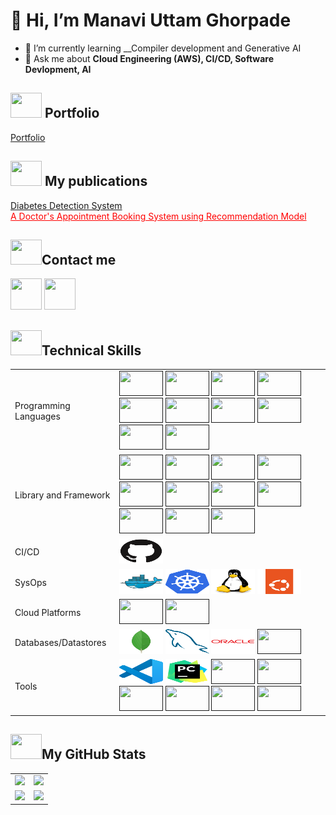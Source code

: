 # 👋 Hi, I’m Manavi Uttam Ghorpade 

- 🌱 I’m currently learning __Compiler development and Generative AI
- 💬 Ask me about __Cloud Engineering (AWS), CI/CD, Software Devlopment, AI__


<!---
Manavi-ghorpade/Manavi-ghorpade is a ✨ special ✨ repository because its `README.md` (this file) appears on your GitHub profile.
You can click the Preview link to take a look at your changes.
--->


<h2> <img src="https://raw.githubusercontent.com/innng/innng/master/assets/kyubey.gif" width="50" height="40" /> Portfolio</h2>
<a  width="50" height="40" href="https://manavi-ghorpade.github.io/manavighorpade.github.io/" >Portfolio</a><br>
 

<h2><img src="https://raw.githubusercontent.com/innng/innng/master/assets/kyubey.gif" width="50" height="40" /> My publications</h2>

<a href="https://drive.google.com/file/d/1fXTJ9Tna1_NqO3hJ5v2nVvtSry0n99-k/view" >Diabetes Detection System</a><br>
<a href="https://www.ijcseonline.org/pdf_paper_view.php?paper_id=5280&11-IJCSE-08441.pdf%20" style="color: red;">A Doctor's Appointment Booking System using Recommendation Model</a>

<h2> <img src="https://raw.githubusercontent.com/innng/innng/master/assets/kyubey.gif" width="50" height="40" />Contact me </h2>
<a href="https://www.linkedin.com/in/manavi-ghorpade-31a0751a8/"><img src="https://www.vectorlogo.zone/logos/linkedin/linkedin-icon.svg" width="50" height="50"/></a>
<a href="https://www.instagram.com/manavi_ghorpade/"><img src="https://www.vectorlogo.zone/logos/instagram/instagram-icon.svg" width="50" height="50"/></a>

<h2> <img src="https://raw.githubusercontent.com/innng/innng/master/assets/kyubey.gif" width="50" height="40" />Technical Skills </h2>

<table>
    <tr>
        <td>Programming Languages</td>
        <td>
           <a href=""><img src="https://www.vectorlogo.zone/logos/python/python-horizontal.svg" width="70" height="40"/></a>
            <a href=""><img src="https://github.com/isocpp/logos/blob/master/cpp_logo.svg" width="70" height="40"/></a>
            <a href=""><img src="https://www.vectorlogo.zone/logos/w3_html5/w3_html5-ar21.svg" width="70" height="40"/></a>
            <a href=""><img src="https://www.vectorlogo.zone/logos/w3_css/w3_css-official.svg" width="70" height="40"/></a>
            <a href=""><img src="https://www.vectorlogo.zone/logos/java/java-horizontal.svg" width="70" height="40"/></a>
            <a href=""><img src="https://www.vectorlogo.zone/logos/javascript/javascript-ar21.svg" width="70" height="40"/></a>
            <a href=""><img src="https://www.vectorlogo.zone/logos/nodejs/nodejs-ar21.svg" width="70" height="40"/></a>
            <a href=""><img src="https://www.vectorlogo.zone/logos/reactjs/reactjs-ar21.svg" width="70" height="40"/></a>
            <a href=""><img src="https://www.vectorlogo.zone/logos/dartlang/dartlang-ar21.svg" width="70" height="40"/></a>
            <a href=""><img src="https://www.vectorlogo.zone/logos/typescriptlang/typescriptlang-ar21.svg" width="70" height="40"/></a>
        </td>
    </tr>
    <tr>
        <td>Library and Framework</td>
        <td>
            <a href=""><img src="https://www.vectorlogo.zone/logos/getbootstrap/getbootstrap-ar21.svg" width="70" height="40"/></a>
            <a href=""><img src="https://www.vectorlogo.zone/logos/usepanda/usepanda-ar21.svg" width="70" height="40"/></a>
            <a href=""><img src="https://www.vectorlogo.zone/logos/numpy/numpy-ar21.svg" width="70" height="40"/></a>
            <a href=""><img src="https://github.com/valohai/ml-logos/blob/master/scipy.svg" width="70" height="40"/></a>
            <a href=""><img src="https://upload.wikimedia.org/wikipedia/commons/0/01/Created_with_Matplotlib-logo.svg" width="70" height="40"/></a>
            <a href=""><img src="https://upload.wikimedia.org/wikipedia/commons/0/05/Scikit_learn_logo_small.svg" width="70" height="40"/></a>
            <a href=""><img src="https://www.vectorlogo.zone/logos/opencv/opencv-ar21.svg" width="70" height="40"/></a>
            <a href=""><img src="https://www.vectorlogo.zone/logos/expressjs/expressjs-ar21.svg" width="70" height="40"/></a>
            <a href=""><img src="https://www.vectorlogo.zone/logos/flutterio/flutterio-ar21.svg" width="70" height="40"/></a>
            <a href=""><img src="https://www.vectorlogo.zone/logos/djangoproject/djangoproject-ar21.svg" width="70" height="40"/></a>
            <a href=""><img src="https://www.vectorlogo.zone/logos/tensorflow/tensorflow-ar21.svg" width="70" height="40"/></a>
        </td>
    </tr>
    <tr>
        <td>CI/CD</td>
        <td>
            <a href=""><img src="https://github.com/devicons/devicon/blob/v2.13.0/icons/github/github-original.svg" width="70" height="40"/></a>
        </td>
    </tr>
    <tr>
        <td>SysOps</td>
        <td>
            <a href=""><img src="https://github.com/devicons/devicon/blob/v2.13.0/icons/docker/docker-original.svg" width="70" height="40"/></a>
            <a href=""><img src="https://github.com/devicons/devicon/blob/v2.13.0/icons/kubernetes/kubernetes-plain.svg" width="70" height="40"/></a>
            <a href=""><img src="https://github.com/devicons/devicon/blob/v2.13.0/icons/linux/linux-original.svg" width="70" height="40"/></a>
            <a href=""><img src="https://github.com/devicons/devicon/blob/v2.13.0/icons/ubuntu/ubuntu-plain.svg" width="70" height="40"/></a>
        </td>
    </tr>
    <tr>
        <td>Cloud Platforms</td>
        <td>
            <a href=""><img src="https://www.vectorlogo.zone/logos/amazon_aws/amazon_aws-ar21.svg" width="70" height="40"/></a>
            <a href=""><img src="https://www.vectorlogo.zone/logos/google_cloud/google_cloud-ar21.svg" width="70" height="40"/></a>
        </td>
    </tr>
    <tr>
        <td>Databases/Datastores</td>
        <td>
            <a href=""><img src="https://github.com/devicons/devicon/blob/v2.13.0/icons/mongodb/mongodb-original.svg" width="70" height="40"/></a>
            <a href=""><img src="https://github.com/devicons/devicon/blob/v2.13.0/icons/mysql/mysql-original.svg" width="70" height="40"/></a>
            <a href=""><img src="https://github.com/devicons/devicon/blob/v2.13.0/icons/oracle/oracle-original.svg" width="70" height="40"/></a>
            <a href=""><img src="https://www.vectorlogo.zone/logos/sqlite/sqlite-ar21.svg" width="70" height="40"/></a>
        </td>
    </tr>
    <tr>
        <td>Tools</td>
        <td>
            <a href=""><img src="https://github.com/devicons/devicon/blob/v2.13.0/icons/vscode/vscode-original.svg" width="70" height="40"/></a>
            <a href=""><img src="https://github.com/devicons/devicon/blob/v2.13.0/icons/pycharm/pycharm-original.svg" width="70" height="40"/></a>
            <a href=""><img src="https://www.vectorlogo.zone/logos/android/android-ar21.svg" width="70" height="40"/></a>
            <a href=""><img src="https://www.vectorlogo.zone/logos/jupyter/jupyter-ar21.svg" width="70" height="40"/></a>
            <a href=""><img src="https://www.vectorlogo.zone/logos/microsoft_powerbi/microsoft_powerbi-ar21.svg" width="70" height="40"/></a>
            <a href=""><img src="https://www.vectorlogo.zone/logos/vagrantup/vagrantup-ar21.svg" width="70" height="40"/></a>
            <a href=""><img src="https://www.vectorlogo.zone/logos/git-scm/git-scm-ar21.svg" width="70" height="40"/></a>
            <a href=""><img src="https://www.vectorlogo.zone/logos/gitlab/gitlab-ar21.svg" width="70" height="40"/></a>
            </a>
            <!-- <a href=""><img src="https://worldvectorlogo.com/download/sublime-text.svg"/></a> -->
        </td>
    </tr>
</table>

<h2> <img src="https://raw.githubusercontent.com/innng/innng/master/assets/kyubey.gif" width="50" height="40" />My GitHub Stats </h2>

<table>
    <tr>
        <td>
            <img src="https://github-profile-trophy.vercel.app/?username=Manavi-ghorpade&row=3&column=4&no-bg=true"/>
        </td>
        <td>
            <img src="https://github-readme-streak-stats.herokuapp.com/?user=Manavi-ghorpade"/>
        </td> 
    </tr>
    <tr>
        <td>
            <img src="https://github-readme-stats.vercel.app/api?username=Manavi-ghorpade&count_private=true&show_icons=true&theme=tokyonight"/>
        </td>
        <td>
            <img src="https://github-readme-stats.vercel.app/api/top-langs/?username=Manavi-ghorpade&langs_count=10&layout=compact&hide=php,scss,gherkin,freemarker,xslt,tsql,ruby"/>
        </td>
    </tr>
</table>
